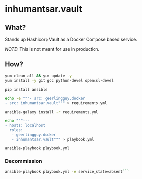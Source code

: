 # inhumantsar.vault

## What?

Stands up Hashicorp Vault as a Docker Compose based service.

*NOTE:* This is not meant for use in production.

## How?
```bash
yum clean all && yum update -y
yum install -y git gcc python-devel openssl-devel

pip install ansible

echo -e """- src: geerlingguy.docker
- src: inhumantsar.vault""" > requirements.yml

ansible-galaxy install -r requirements.yml

echo """---
- hosts: localhost
  roles:
   - geerlingguy.docker
   - inhumantsar.vault""" > playbook.yml

ansible-playbook playbook.yml
```

### Decommission
```bash
ansible-playbook playbook.yml -e service_state=absent```

